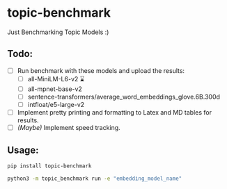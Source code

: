# topic-benchmark
Just Benchmarking Topic Models :)

## Todo:

 - [ ] Run benchmark with these models and upload the results:
   - [ ] all-MiniLM-L6-v2 ⌛
   - [ ] all-mpnet-base-v2
   - [ ] sentence-transformers/average_word_embeddings_glove.6B.300d
   - [ ] intfloat/e5-large-v2
 - [ ] Implement pretty printing and formatting to Latex and MD tables for results.
 - [ ] _(Maybe)_ Implement speed tracking.

## Usage:

```bash
pip install topic-benchmark

python3 -m topic_benchmark run -e "embedding_model_name"
```
